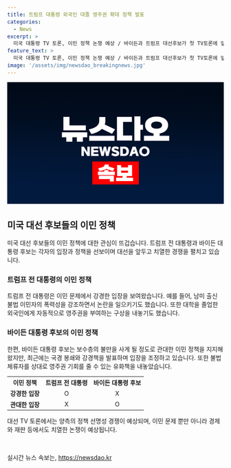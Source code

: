 ```yaml
---
title: 트럼프 대통령 외국인 대졸 영주권 확대 정책 발표
categories:
  - News
excerpt: >
  미국 대통령 TV 토론, 이민 정책 논쟁 예상 / 바이든과 트럼프 대선후보가 첫 TV토론에 앞서 이민 정책을 놓고 강경한 입장을 보이며 뜨거운 관심을 끌고 있다. 트럼프는 이주민 출신 불법 이민자의 폭력성을 강조하며 논란을 불러왔고, 바이든은 불법 체류자에게 영주권 기회를 주는 계획을 내놓아 논란을 빚었다. 양쪽은 토론에서 정책 선명성 경쟁을 펼치고, 고령이라는 비난에 대한 전략도 예상된다. 
feature_text: >
  미국 대통령 TV 토론, 이민 정책 논쟁 예상 / 바이든과 트럼프 대선후보가 첫 TV토론에 앞서 이민 정책을 놓고 강경한 입장을 보이며 뜨거운 관심을 끌고 있다. 트럼프는 이주민 출신 불법 이민자의 폭력성을 강조하며 논란을 불러왔고, 바이든은 불법 체류자에게 영주권 기회를 주는 계획을 내놓아 논란을 빚었다. 양쪽은 토론에서 정책 선명성 경쟁을 펼치고, 고령이라는 비난에 대한 전략도 예상된다. 
image: '/assets/img/newsdao_breakingnews.jpg'
---
```


<p><img src="/assets/img/newsdao_breakingnews.jpg" alt="implanttips 속보" /></p>

<h2 data-ke-size="size26">미국 대선 후보들의 이민 정책</h2>

<p data-ke-size="size16">미국 대선 후보들의 이민 정책에 대한 관심이 뜨겁습니다. 트럼프 전 대통령과 바이든 대통령 후보는 각자의 입장과 정책을 선보이며 대선을 앞두고 치열한 경쟁을 펼치고 있습니다.</p>

<h3>트럼프 전 대통령의 이민 정책</h3>

<p data-ke-size="size16">트럼프 전 대통령은 이민 문제에서 강경한 입장을 보여왔습니다. 예를 들어, 남미 출신 불법 이민자의 폭력성을 강조하면서 논란을 일으키기도 했습니다. 또한 대학을 졸업한 외국인에게 자동적으로 영주권을 부여하는 구상을 내놓기도 했습니다.</p>

<h3>바이든 대통령 후보의 이민 정책</h3>

<p data-ke-size="size16">한편, 바이든 대통령 후보는 보수층의 불만을 사게 될 정도로 관대한 이민 정책을 지지해왔지만, 최근에는 국경 봉쇄와 강경책을 발표하며 입장을 조정하고 있습니다. 또한 불법 체류자를 상대로 영주권 기회를 줄 수 있는 유화책을 내놓았습니다.</p>

<table>
    <tr>
        <th>이민 정책</th>
        <th>트럼프 전 대통령</th>
        <th>바이든 대통령 후보</th>
    </tr>
    <tr>
        <td style="text-align: center; height: 17px;"><b>강경한 입장</b></td>
        <td style="text-align: center; height: 17px;">O</td>
        <td style="text-align: center; height: 17px;">X</td>
    </tr>
    <tr>
        <td style="text-align: center; height: 17px;"><b>관대한 입장</b></td>
        <td style="text-align: center; height: 17px;">X</td>
        <td style="text-align: center; height: 17px;">O</td>
    </tr>
</table>

<p data-ke-size="size16">대선 TV 토론에서는 양측의 정책 선명성 경쟁이 예상되며, 이민 문제 뿐만 아니라 경제와 재판 등에서도 치열한 논쟁이 예상됩니다.</p>

<p data-ke-size="size16">&nbsp;</p>
실시간 뉴스 속보는, <a href="https://newsdao.kr" rel="dofollow">https://newsdao.kr</a>


